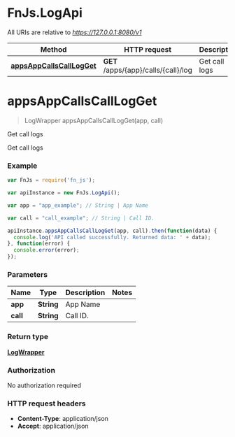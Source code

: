 # FnJs.LogApi

All URIs are relative to *https://127.0.0.1:8080/v1*

Method | HTTP request | Description
------------- | ------------- | -------------
[**appsAppCallsCallLogGet**](LogApi.md#appsAppCallsCallLogGet) | **GET** /apps/{app}/calls/{call}/log | Get call logs


<a name="appsAppCallsCallLogGet"></a>
# **appsAppCallsCallLogGet**
> LogWrapper appsAppCallsCallLogGet(app, call)

Get call logs

Get call logs

### Example
```javascript
var FnJs = require('fn_js');

var apiInstance = new FnJs.LogApi();

var app = "app_example"; // String | App Name

var call = "call_example"; // String | Call ID.

apiInstance.appsAppCallsCallLogGet(app, call).then(function(data) {
  console.log('API called successfully. Returned data: ' + data);
}, function(error) {
  console.error(error);
});

```

### Parameters

Name | Type | Description  | Notes
------------- | ------------- | ------------- | -------------
 **app** | **String**| App Name | 
 **call** | **String**| Call ID. | 

### Return type

[**LogWrapper**](LogWrapper.md)

### Authorization

No authorization required

### HTTP request headers

 - **Content-Type**: application/json
 - **Accept**: application/json

